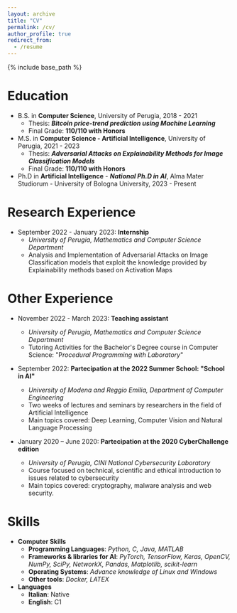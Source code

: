 ```yaml
---
layout: archive
title: "CV"
permalink: /cv/
author_profile: true
redirect_from:
  - /resume
---
```


{% include base_path %}

Education
======
* B.S. in **Computer Science**, University of Perugia, 2018 - 2021
  * Thesis: ***Bitcoin price-trend prediction using Machine Learning***
  * Final Grade: **110/110 with Honors**
* M.S. in **Computer Science - Artificial Intelligence**, University of Perugia, 2021 - 2023
  * Thesis: ***Adversarial Attacks on Explainability Methods for Image Classification Models***
  * Final Grade: **110/110 with Honors**
* Ph.D in **Artificial Intelligence** - ***National Ph.D in AI***, Alma Mater Studiorum - University of Bologna University, 2023 - Present

Research Experience
======
* September 2022 - January 2023: **Internship**
  * *University of Perugia, Mathematics and Computer Science Department*
  * Analysis and Implementation of Adversarial Attacks on Image Classification models that exploit the knowledge provided by Explainability methods based on Activation Maps

Other Experience
======
* November 2022 - March 2023: **Teaching assistant**
  * *University of Perugia, Mathematics and Computer Science Department*
  * Tutoring Activities for the Bachelor's Degree course in Computer Science: "P*rocedural Programming with Laboratory*"

* September 2022: **Partecipation at the 2022 Summer School: "School in AI"**
  * *University of Modena and Reggio Emilia, Department of Computer Engineering*
  * Two weeks of lectures and seminars by researchers in the field of Artificial Intelligence
  * Main topics covered: Deep Learning, Computer Vision and Natural Language Processing

* January 2020 – June 2020: **Partecipation at the 2020 CyberChallenge edition**
  * *University of Perugia, CINI National Cybersecurity Laboratory*
  * Course focused on technical, scientific and ethical introduction to issues related to cybersecurity
  * Main topics covered: cryptography, malware analysis and web security.
  
Skills
======
* **Computer Skills**
  * **Programming Languages**: *Python, C, Java, MATLAB*
  * **Frameworks & libraries for AI**: *PyTorch, TensorFlow, Keras, OpenCV, NumPy, SciPy, NetworkX, Pandas,
Matplotlib, scikit-learn*
  * **Operating Systems**: *Advance knowledge of Linux and Windows*
  * **Other tools**: *Docker, LATEX*
* **Languages**
  * **Italian**: Native
  * **English**: C1

<!-- Publications
======
  <ul>{% for post in site.publications %}
    {% include archive-single-cv.html %}
  {% endfor %}</ul>
  
Talks
======
  <ul>{% for post in site.talks %}
    {% include archive-single-talk-cv.html %}
  {% endfor %}</ul>
  
Teaching
======
  <ul>{% for post in site.teaching %}
    {% include archive-single-cv.html %}
  {% endfor %}</ul>
  
Service and leadership
======
* Currently signed in to 43 different slack teams -->
